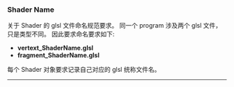 ### Shader Name

关于 Shader 的 glsl 文件命名规范要求。
同一个 program 涉及两个 glsl 文件，只是类型不同。
因此要求命名要求如下:
- __vertext_ShaderName.glsl__
- __fragment_ShaderName.glsl__

每个 Shader 对象要求记录自己对应的 glsl 统称文件名。

-------